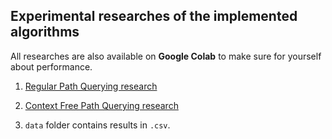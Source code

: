## Experimental researches of the implemented algorithms

All researches are also available on **Google Colab**
to make sure for yourself about performance.

1. [Regular Path Querying research](https://colab.research.google.com/drive/1ANgGa-g2w6bzpEGwVYa4VP7TGID39jWd?usp=sharing)
2. [Context Free Path Querying research](https://colab.research.google.com/drive/1h2eA90UZVvnhmHYEzZ0AgsZNt5oRkH5T?usp=sharing)

3. `data` folder contains results in `.csv`.
